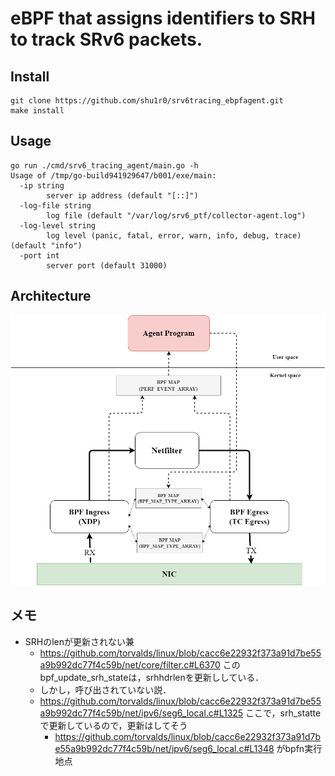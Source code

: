 # eBPF that assigns identifiers to SRH to track SRv6 packets.

## Install
```shell
git clone https://github.com/shu1r0/srv6tracing_ebpfagent.git
make install
```

## Usage
```
go run ./cmd/srv6_tracing_agent/main.go -h
Usage of /tmp/go-build941929647/b001/exe/main:
  -ip string
        server ip address (default "[::]")
  -log-file string
        log file (default "/var/log/srv6_ptf/collector-agent.log")
  -log-level string
        log level (panic, fatal, error, warn, info, debug, trace) (default "info")
  -port int
        server port (default 31000)
```

## Architecture

![architecture](./docs/images/network_flow.drawio.png)



## メモ
- SRHのlenが更新されない兼
  - https://github.com/torvalds/linux/blob/cacc6e22932f373a91d7be55a9b992dc77f4c59b/net/core/filter.c#L6370 このbpf_update_srh_stateは，srhhdrlenを更新ししている．
  - しかし，呼び出されていない説．
  - https://github.com/torvalds/linux/blob/cacc6e22932f373a91d7be55a9b992dc77f4c59b/net/ipv6/seg6_local.c#L1325 ここで，srh_statteで更新しているので，更新はしてそう
      - https://github.com/torvalds/linux/blob/cacc6e22932f373a91d7be55a9b992dc77f4c59b/net/ipv6/seg6_local.c#L1348 がbpfn実行地点